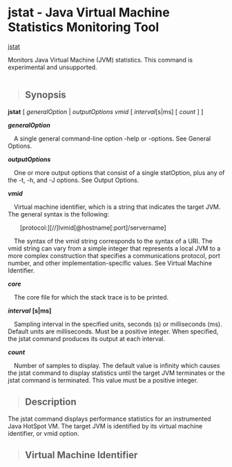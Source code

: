```
```
jstat - Java Virtual Machine Statistics Monitoring Tool
====================

[jstat]("https://docs.oracle.com/javase/8/docs/technotes/tools/unix/jstat.html")

Monitors Java Virtual Machine (JVM) statistics. This command is experimental and unsupported.

```
```

>## Synopsis

**jstat** [ *generalOption* | *outputOptions vmid* [ *interval*[s|ms] [ *count* ] ]



***generalOption***

&emsp;A single general command-line option -help or -options. See General Options.

***outputOptions***

&emsp;One or more output options that consist of a single statOption, plus any of the -t, -h, and -J options. See Output Options.

***vmid***

&emsp;Virtual machine identifier, which is a string that indicates the target JVM. The general syntax is the following:

&emsp;&emsp;[protocol:][//]lvmid[@hostname[:port]/servername]

&emsp;The syntax of the vmid string corresponds to the syntax of a URI. The vmid string can vary from a simple integer that represents a local JVM to a more complex construction that specifies a communications protocol, port number, and other implementation-specific values. See Virtual Machine Identifier.

***core***

&emsp;The core file for which the stack trace is to be printed.

***interval*** **[s|ms]**

&emsp;Sampling interval in the specified units, seconds (s) or milliseconds (ms). Default units are milliseconds. Must be a positive integer. When specified, the jstat command produces its output at each interval.

***count***

&emsp;Number of samples to display. The default value is infinity which causes the jstat command to display statistics until the target JVM terminates or the jstat command is terminated. This value must be a positive integer.

>## Description

The jstat command displays performance statistics for an instrumented Java HotSpot VM. The target JVM is identified by its virtual machine identifier, or vmid option.

>## Virtual Machine Identifier